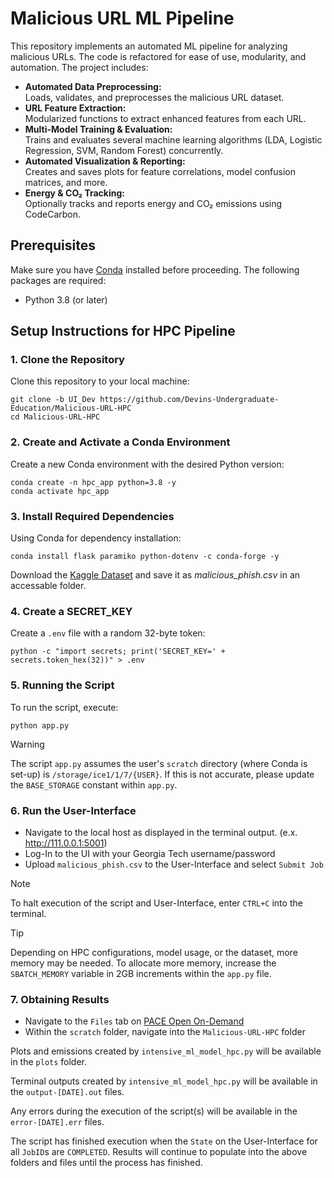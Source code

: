 # Malicious URL ML Pipeline

This repository implements an automated ML pipeline for analyzing malicious URLs. The code is refactored for ease of use, modularity, and automation. The project includes:

- **Automated Data Preprocessing:**  
  Loads, validates, and preprocesses the malicious URL dataset.
- **URL Feature Extraction:**  
  Modularized functions to extract enhanced features from each URL.
- **Multi-Model Training & Evaluation:**  
  Trains and evaluates several machine learning algorithms (LDA, Logistic Regression, SVM, Random Forest) concurrently.
- **Automated Visualization & Reporting:**  
  Creates and saves plots for feature correlations, model confusion matrices, and more.
- **Energy & CO₂ Tracking:**  
  Optionally tracks and reports energy and CO₂ emissions using CodeCarbon.

## Prerequisites

Make sure you have [Conda](https://docs.conda.io/en/latest/) installed before proceeding. The following packages are required:

- Python 3.8 (or later)

## Setup Instructions for HPC Pipeline

### 1. Clone the Repository

Clone this repository to your local machine:

```
git clone -b UI_Dev https://github.com/Devins-Undergraduate-Education/Malicious-URL-HPC
cd Malicious-URL-HPC
```

### 2. Create and Activate a Conda Environment

Create a new Conda environment with the desired Python version:

```
conda create -n hpc_app python=3.8 -y
conda activate hpc_app
```

### 3. Install Required Dependencies

Using Conda for dependency installation:
```
conda install flask paramiko python-dotenv -c conda-forge -y
```
Download the [Kaggle Dataset](https://www.kaggle.com/datasets/sid321axn/malicious-urls-dataset) and save it as _malicious_phish.csv_ in an accessable folder.

### 4. Create a SECRET_KEY

Create a `.env` file with a random 32-byte token:
```
python -c "import secrets; print('SECRET_KEY=' + secrets.token_hex(32))" > .env
```

### 5. Running the Script

To run the script, execute:
```
python app.py
```
> [!WARNING]  
> The script `app.py` assumes the user's `scratch` directory (where Conda is set-up) is `/storage/ice1/1/7/{USER}`. If this is not accurate, please update the `BASE_STORAGE` constant within `app.py`.

### 6. Run the User-Interface

- Navigate to the local host as displayed in the terminal output. (e.x. http://111.0.0.1:5001)
- Log-In to the UI with your Georgia Tech username/password
- Upload `malicious_phish.csv` to the User-Interface and select `Submit Job`

> [!NOTE]  
> To halt execution of the script and User-Interface, enter `CTRL+C` into the terminal.

> [!TIP]
> Depending on HPC configurations, model usage, or the dataset, more memory may be needed. To allocate more memory, increase the `SBATCH_MEMORY` variable in 2GB increments within the `app.py` file. 

### 7. Obtaining Results

- Navigate to the `Files` tab on [PACE Open On-Demand](https://ondemand-ice.pace.gatech.edu/)
- Within the `scratch` folder, navigate into the `Malicious-URL-HPC` folder

Plots and emissions created by `intensive_ml_model_hpc.py` will be available in the `plots` folder. 

Terminal outputs created by `intensive_ml_model_hpc.py` will be available in the `output-[DATE].out` files.

Any errors during the execution of the script(s) will be available in the `error-[DATE].err` files.

The script has finished execution when the `State` on the User-Interface for all `JobID`s are `COMPLETED`. Results will continue to populate into the above folders and files until the process has finished.
